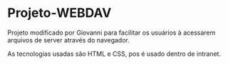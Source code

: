 # Projeto-WEBDAV

Projeto modificado por Giovanni para facilitar os usuários à acessarem arquivos de server através do navegador.

As tecnologias usadas são HTML e CSS, pos é usado dentro de intranet.
